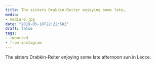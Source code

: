 ```yaml
---
title: The sisters Drabkin-Reiter enjoying some late…
media:
- media-0.jpg
date: "2019-05-10T22:22:58Z"
draft: false
tags:
- imported
- from-instagram
---
```

The sisters Drabkin-Reiter enjoying some late afternoon sun in Lecce.
